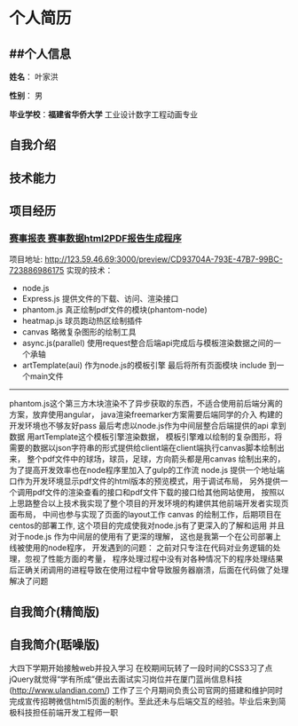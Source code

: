  个人简历
 ===============
 ##个人信息
 ---------------
 **姓名**： 叶家洪
 
 **性别**： 男
 
 **毕业学校**：**福建省华侨大学** 工业设计数字工程动画专业
 ## 自我介绍

 ## 技术能力
 
 ## 项目经历
 
 ### [赛事报表 赛事数据html2PDF报告生成程序](http://123.59.46.69:3000/preview/CD93704A-793E-47B7-99BC-723886986175)
 项目地址: <http://123.59.46.69:3000/preview/CD93704A-793E-47B7-99BC-723886986175>
 实现的技术：
 * node.js
 * Express.js 提供文件的下载、访问、渲染接口
 * phantom.js 真正绘制pdf文件的模块(phantom-node)
 * heatmap.js 球员跑动热区绘制插件
 * canvas 略微复杂图形的绘制工具
 * async.js(parallel) 使用request整合后端api完成后与模板渲染数据之间的一个承轴
 * artTemplate(aui) 作为node.js的模板引擎 最后将所有页面模块 include 到一个main文件
 -----------------------
phantom.js这个第三方木块渲染不了异步获取的东西，不适合使用前后端分离的方案，放弃使用angular，
java渲染freemarker方案需要后端同学的介入 构建的开发环境也不够友好pass
最后考虑以node.js作为中间层整合后端提供的api 拿到数据 用artTemplate这个模板引擎渲染数据，
模板引擎难以绘制的复杂图形，将需要的数据以json字符串的形式提供给client端在client端执行canvas脚本绘制出来，
整个pdf文件中的球场，球员，足球，方向箭头都是用canvas 绘制出来的，
为了提高开发效率也在node程序里加入了gulp的工作流
node.js 提供一个地址端口作为开发环境显示pdf文件的html版本的预览模式，用于调试布局，
另外提供一个调用pdf文件的渲染查看的接口和pdf文件下载的接口给其他网站使用，
按照以上思路整合以上技术我实现了整个项目的开发环境的构建供其他前端开发者实现页面布局，
中间也参与实现了页面的layout工作 canvas 的绘制工作，后期项目在centos的部署工作,
这个项目的完成使我对node.js有了更深入的了解和运用 并且对于node.js 作为中间层的使用有了更深的理解，
这也是我第一个在公司部署上线被使用的node程序，
开发遇到的问题： 之前对只专注在代码对业务逻辑的处理，忽视了性能方面的考量，
程序处理过程中没有对各种情况下的程序处理结果后正确关闭调用的进程导致在使用过程中曾导致服务器崩溃，后面在代码做了处理解决了问题
 
 
 ## 自我简介(精简版)
 
 ## 自我简介(聒噪版)
 
 大四下学期开始接触web并投入学习 在校期间玩转了一段时间的CSS3习了点jQuery就觉得“学有所成”便出去面试实习岗位并在厦门蓝尚信息科技(<http://www.ulandian.com/>)
 工作了三个月期间负责公司官网的搭建和维护同时完成宣传招聘微信html5页面的制作。至此还未与后端交互的经验。毕业后来到简极科技担任前端开发工程师一职
 
